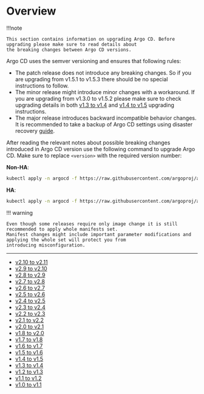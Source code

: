# Overview

!!!note

    This section contains information on upgrading Argo CD. Before upgrading please make sure to read details about
    the breaking changes between Argo CD versions.

Argo CD uses the semver versioning and ensures that following rules:

* The patch release does not introduce any breaking changes. So if you are upgrading from v1.5.1 to v1.5.3
 there should be no special instructions to follow.
* The minor release might introduce minor changes with a workaround. If you are upgrading from v1.3.0 to v1.5.2
please make sure to check upgrading details in  both [v1.3 to v1.4](./1.3-1.4.md)  and  [v1.4 to v1.5](./1.4-1.5.md)
 upgrading instructions.
 * The major release introduces backward incompatible behavior changes. It is recommended to take a backup of
 Argo CD settings using disaster recovery [guide](../disaster_recovery.md).

After reading the relevant notes about possible breaking changes introduced in Argo CD version use the following
command to upgrade Argo CD. Make sure to replace `<version>` with the required version number:

**Non-HA**:

```bash
kubectl apply -n argocd -f https://raw.githubusercontent.com/argoproj/argo-cd/<version>/manifests/install.yaml
```

**HA**:
```bash
kubectl apply -n argocd -f https://raw.githubusercontent.com/argoproj/argo-cd/<version>/manifests/ha/install.yaml
```

!!! warning

    Even though some releases require only image change it is still recommended to apply whole manifests set.
    Manifest changes might include important parameter modifications and applying the whole set will protect you from
    introducing misconfiguration.

<hr/>

* [v2.10 to v2.11](./2.10-2.11.md)
* [v2.9 to v2.10](./2.9-2.10.md)
* [v2.8 to v2.9](./2.8-2.9.md)
* [v2.7 to v2.8](./2.7-2.8.md)
* [v2.6 to v2.7](./2.6-2.7.md)
* [v2.5 to v2.6](./2.5-2.6.md)
* [v2.4 to v2.5](./2.4-2.5.md)
* [v2.3 to v2.4](./2.3-2.4.md)
* [v2.2 to v2.3](./2.2-2.3.md)
* [v2.1 to v2.2](./2.1-2.2.md)
* [v2.0 to v2.1](./2.0-2.1.md)
* [v1.8 to v2.0](./1.8-2.0.md)
* [v1.7 to v1.8](./1.7-1.8.md)
* [v1.6 to v1.7](./1.6-1.7.md)
* [v1.5 to v1.6](./1.5-1.6.md)
* [v1.4 to v1.5](./1.4-1.5.md)
* [v1.3 to v1.4](./1.3-1.4.md)
* [v1.2 to v1.3](./1.2-1.3.md)
* [v1.1 to v1.2](./1.1-1.2.md)
* [v1.0 to v1.1](./1.0-1.1.md)
